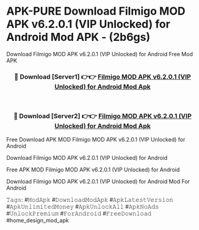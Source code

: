 # APK-PURE Download Filmigo MOD APK v6.2.0.1 (VIP Unlocked) for Android Mod APK - (2b6gs)
Download Filmigo MOD APK v6.2.0.1 (VIP Unlocked) for Android Free Mod APK

<div align="center">
<h3>🔴 Download [Server1] 👉👉 <a href="https://apk-comot.site?title=Filmigo_MOD_APK_v6.2.0.1_(VIP_Unlocked)_for_Android">Filmigo MOD APK v6.2.0.1 (VIP Unlocked) for Android Mod Apk</a></h3><br>

<h3>🔴 Download [Server2] 👉👉 <a href="https://apk-comot.site?title=Filmigo_MOD_APK_v6.2.0.1_(VIP_Unlocked)_for_Android">Filmigo MOD APK v6.2.0.1 (VIP Unlocked) for Android Mod Apk</a></h3>
</div>


Free Download APK MOD Filmigo MOD APK v6.2.0.1 (VIP Unlocked) for Android

Download Filmigo MOD APK v6.2.0.1 (VIP Unlocked) for Android 

Free APK MOD Filmigo MOD APK v6.2.0.1 (VIP Unlocked) for Android 

Download Filmigo MOD APK v6.2.0.1 (VIP Unlocked) for Android Mod For Android

𝚃𝚊𝚐𝚜: #𝙼𝚘𝚍𝙰𝚙𝚔 #𝙳𝚘𝚠𝚗𝚕𝚘𝚊𝚍𝙼𝚘𝚍𝙰𝚙𝚔 #𝙰𝚙𝚔𝙻𝚊𝚝𝚎𝚜𝚝𝚅𝚎𝚛𝚜𝚒𝚘𝚗 #𝙰𝚙𝚔𝚄𝚗𝚕𝚒𝚖𝚒𝚝𝚎𝚍𝙼𝚘𝚗𝚎𝚢 #𝙰𝚙𝚔𝚄𝚗𝚕𝚘𝚌𝚔𝙰𝚕𝚕 #𝙰𝚙𝚔𝙽𝚘𝙰𝚍𝚜 #𝚄𝚗𝚕𝚘𝚌𝚔𝙿𝚛𝚎𝚖𝚒𝚞𝚖 #𝙵𝚘𝚛𝙰𝚗𝚍𝚛𝚘𝚒𝚍 #𝙵𝚛𝚎𝚎𝙳𝚘𝚠𝚗𝚕𝚘𝚊𝚍 #home_design_mod_apk